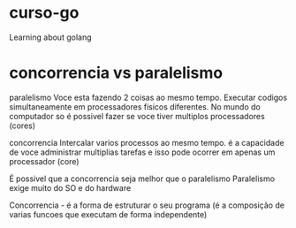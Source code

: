 # curso-go
Learning about golang

# concorrencia vs paralelismo
 paralelismo
    Voce esta fazendo 2 coisas ao mesmo tempo.
    Executar codigos simultaneamente em processadores fisicos diferentes.
    No mundo do computador so é possivel fazer se voce tiver multiplos processadores (cores)

concorrencia
    Intercalar varios processos ao mesmo tempo.
    é a capacidade de voce administrar multiplias tarefas e isso pode ocorrer em apenas um processador (core)

É possivel que a concorrencia seja melhor que o paralelismo
Paralelismo exige muito do SO e do hardware

Concorrencia - é a forma de estruturar o seu programa
(é a composição de varias funcoes que executam de forma independente)
